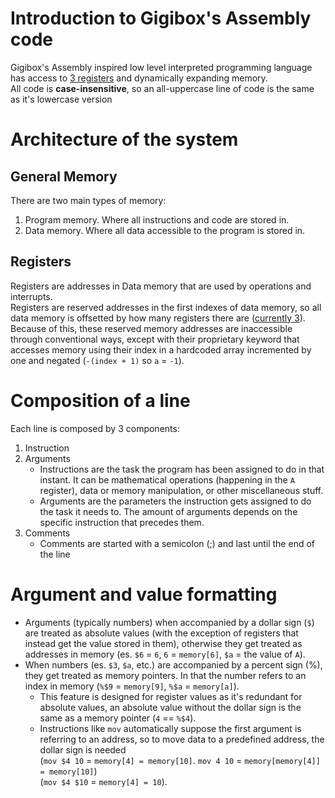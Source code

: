 # Introduction to Gigibox's Assembly code
Gigibox's Assembly inspired low level interpreted programming language has access to <ins>3 registers</ins> and dynamically expanding memory.<br>
All code is **case-insensitive**, so an all-uppercase line of code is the same as it's lowercase version

# Architecture of the system
## General Memory
There are two main types of memory:
1. Program memory. Where all instructions and code are stored in.
2. Data memory. Where all data accessible to the program is stored in.
## Registers
Registers are addresses in Data memory that are used by operations and interrupts.<br>
Registers are reserved addresses in the first indexes of data memory, so all data memory is offsetted by how many registers there are (<ins>currently 3</ins>).<br>
Because of this, these reserved memory addresses are inaccessible through conventional ways, except with their proprietary keyword that accesses memory using their index in a hardcoded array incremented by one and negated (`-(index + 1)` so `a` = `-1`).

# Composition of a line
Each line is composed by 3 components:
1. Instruction
2. Arguments
    - Instructions are the task the program has been assigned to do in that instant. It can be mathematical operations (happening in the `A` register), data or memory manipulation, or other miscellaneous stuff.
    - Arguments are the parameters the instruction gets assigned to do the task it needs to. The amount of arguments depends on the specific instruction that precedes them.
3. Comments
    - Comments are started with a semicolon (;) and last until the end of the line

# Argument and value formatting

- Arguments (typically numbers) when accompanied by a dollar sign (`$`) are treated as absolute values (with the exception of registers that instead get the value stored in them), otherwise they get treated as addresses in memory (es. `$6` = `6`, `6` = `memory[6]`, `$a` = the value of `A`).
- When numbers (es. `$3`, `$a`, etc.) are accompanied by a percent sign (%), they get treated as memory pointers. In that the number refers to an index in memory (`%$9` = `memory[9]`, `%$a` = `memory[a]`).
    - This feature is designed for register values as it's redundant for absolute values, an absolute value without the dollar sign is the same as a memory pointer (`4` == `%$4`).
    - Instructions like `mov` automatically suppose the first argument is referring to an address, so to move data to a predefined address, the dollar sign is needed<br>
    (`mov $4 10` = `memory[4] = memory[10]`. `mov 4 10` = `memory[memory[4]] = memory[10]`)<br>
    (`mov $4 $10` = `memory[4] = 10`).